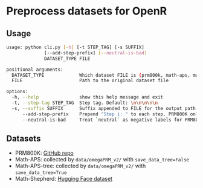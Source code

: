 # Preprocess datasets for OpenR

## Usage

```bash
usage: python cli.py [-h] [-t STEP_TAG] [-s SUFFIX]
              [--add-step-prefix] [--neutral-is-bad]
              DATASET_TYPE FILE

positional arguments:
  DATASET_TYPE             Which dataset FILE is (prm800k, math-aps, math-aps-tree, or math-shepherd)
  FILE                     Path to the original dataset file

options:
  -h, --help               show this help message and exit
  -t, --step-tag STEP_TAG  Step tag. Default: \n\n\n\n\n
  -s, --suffix SUFFIX      Suffix appended to FILE for the output path. Default: new
      --add-step-prefix    Prepend "Step i: " to each step. PRM800K only
      --neutral-is-bad     Treat `neutral` as negative labels for PRM800K. PRM800K only
```

## Datasets
- PRM800K: [GitHub repo](https://github.com/openai/prm800k)
- Math-APS: collected by `data/omegaPRM_v2/` with `save_data_tree=False`
- Math-APS-tree: collected by `data/omegaPRM_v2/` with `save_data_tree=True`
- Math-Shepherd: [Hugging Face dataset](https://huggingface.co/datasets/peiyi9979/Math-Shepherd)
